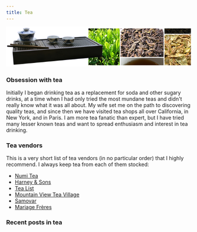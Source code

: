 ```yaml
---
title: Tea
---
```


![](/images/CL_banner_tea.png)


### Obsession with tea

Initially I began drinking tea as a replacement for soda and other sugary
drinks, at a time when I had only tried the most mundane teas and didn't really
know what it was all about. My wife set me on the path to discovering quality
teas, and since then we have visited tea shops all over California, in New York,
and in Paris. I am more tea fanatic than expert, but I have tried many
lesser known teas and want to spread enthusiasm and interest in tea drinking.


### Tea vendors

This is a very short list of tea vendors (in no particular order) that I highly
recommend. I always keep tea from each of them stocked:

* [Numi Tea](http://numitea.com/)
* [Harney & Sons](http://www.harney.com/)
* [Tea List](http://tea-list.com/)
* [Mountain View Tea Village](http://www.mvteavillage.com/)
* [Samovar](http://www.samovarlife.com/)
* [Mariage Frères](http://www.mariagefreres.com/)


### Recent posts in tea